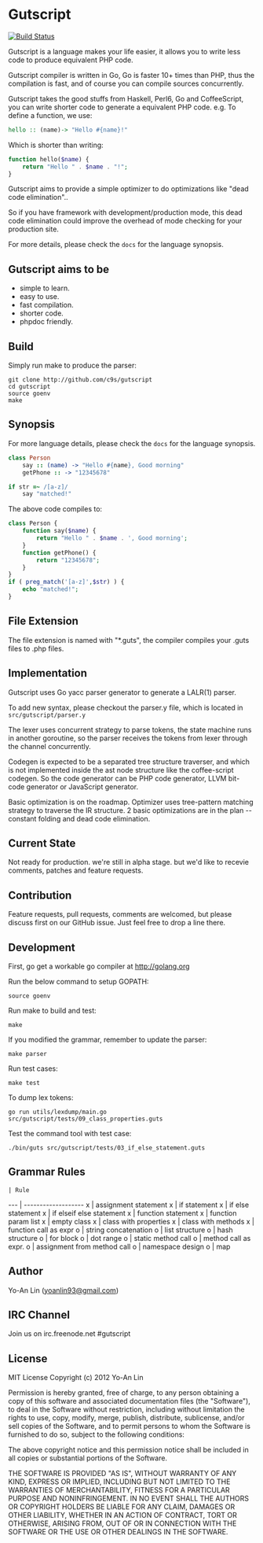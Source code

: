 Gutscript
==================
[![Build Status](https://secure.travis-ci.org/c9s/gutscript.png)](http://travis-ci.org/c9s/gutscript)

Gutscript is a language makes your life easier,
it allows you to write less code to produce equivalent PHP code.

Gutscript compiler is written in Go, Go is faster 10+ times than PHP, thus the
compilation is fast, and of course you can compile sources concurrently.

Gutscript takes the good stuffs from Haskell, Perl6, Go and CoffeeScript, you can write
shorter code to generate a equivalent PHP code. e.g. To define a function, we use:

```hs
hello :: (name)-> "Hello #{name}!"
```

Which is shorter than writing:

```php
function hello($name) {
    return "Hello " . $name . "!";
}
```

Gutscript aims to provide a simple optimizer to do optimizations like "dead
code elimination"..

So if you have framework with development/production mode, this dead code
elimination could improve the overhead of mode checking for your production
site.

For more details, please check the `docs` for the language synopsis.


Gutscript aims to be
---------------------

* simple to learn.
* easy to use.
* fast compilation.
* shorter code.
* phpdoc friendly.


Build
---------
Simply run make to produce the parser:

    git clone http://github.com/c9s/gutscript
    cd gutscript
    source goenv
    make

Synopsis
---------
For more language details, please check the `docs` for the language synopsis.

```coffee
class Person
    say :: (name) -> "Hello #{name}, Good morning"
    getPhone :: -> "12345678"

if str =~ /[a-z]/
    say "matched!"
```
        
The above code compiles to:

```php
class Person {
    function say($name) {
        return "Hello " . $name . ', Good morning';
    }
    function getPhone() {
        return "12345678";
    }
}
if ( preg_match('[a-z]',$str) ) {
    echo "matched!";
}
```

File Extension
--------------------
The file extension is named with "\*.guts", the compiler compiles your .guts
files to .php files.


Implementation
---------------
Gutscript uses Go yacc parser generator to generate a LALR(1) parser. 

To add new syntax, please checkout the parser.y file, which is located in
`src/gutscript/parser.y`

The lexer uses concurrent strategy to parse tokens, the state machine runs in
another goroutine, so the parser receives the tokens from lexer through the
channel concurrently.

Codegen is expected to be a separated tree structure traverser, and 
which is not implemented inside the ast node structure like the
coffee-script codegen. So the code generator can be PHP code generator, LLVM
bit-code generator or JavaScript generator.

Basic optimization is on the roadmap. Optimizer uses tree-pattern matching
strategy to traverse the IR structure. 2 basic optimizations are in the plan --
constant folding and dead code elimination.


Current State
-------------
Not ready for production. we're still in alpha stage. but we'd like to recevie
comments, patches and feature requests.


Contribution
------------------------------
Feature requests, pull requests, comments are welcomed, but please discuss first 
on our GitHub issue. Just feel free to drop a line there.



Development
------------------------------

First, go get a workable go compiler at <http://golang.org>

Run the below command to setup GOPATH:

	source goenv

Run make to build and test:

	make

If you modified the grammar, remember to update the parser:

    make parser

Run test cases:

    make test

To dump lex tokens:

    go run utils/lexdump/main.go src/gutscript/tests/09_class_properties.guts


Test the command tool with test case:

    ./bin/guts src/gutscript/tests/03_if_else_statement.guts


Grammar Rules
-------------

    | Rule                
--- | -------------------
 x  | assignment statement
 x  | if statement
 x  | if else statement
 x  | if elseif else statement
 x  | function statement
 x  | function param list
 x  | empty class
 x  | class with properties
 x  | class with methods
 x  | function call as expr
 o  | string concatenation
 o  | list structure
 o  | hash structure
 o  | for block
 o  | dot range
 o  | static method call
 o  | method call as expr.
 o  | assignment from method call
 o  | namespace design
 o	| map



Author
-------------

Yo-An Lin (yoanlin93@gmail.com)


IRC Channel
----------------
Join us on irc.freenode.net #gutscript


License
---------------------
MIT License Copyright (c) 2012 Yo-An Lin

Permission is hereby granted, free of charge, to any person obtaining a copy of this software and associated documentation files (the "Software"), to deal in the Software without restriction, including without limitation the rights to use, copy, modify, merge, publish, distribute, sublicense, and/or sell copies of the Software, and to permit persons to whom the Software is furnished to do so, subject to the following conditions:

The above copyright notice and this permission notice shall be included in all copies or substantial portions of the Software.

THE SOFTWARE IS PROVIDED "AS IS", WITHOUT WARRANTY OF ANY KIND, EXPRESS OR IMPLIED, INCLUDING BUT NOT LIMITED TO THE WARRANTIES OF MERCHANTABILITY, FITNESS FOR A PARTICULAR PURPOSE AND NONINFRINGEMENT. IN NO EVENT SHALL THE AUTHORS OR COPYRIGHT HOLDERS BE LIABLE FOR ANY CLAIM, DAMAGES OR OTHER LIABILITY, WHETHER IN AN ACTION OF CONTRACT, TORT OR OTHERWISE, ARISING FROM, OUT OF OR IN CONNECTION WITH THE SOFTWARE OR THE USE OR OTHER DEALINGS IN THE SOFTWARE.
